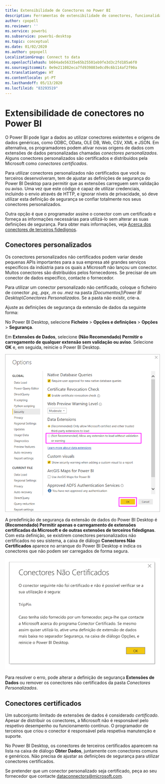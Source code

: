 ```yaml
---
title: Extensibilidade de Conectores no Power BI
description: Ferramentas de extensibilidade de conectores, funcionalidades, definições de segurança e conectores certificados
author: cpopell
ms.reviewer: ''
ms.service: powerbi
ms.subservice: powerbi-desktop
ms.topic: conceptual
ms.date: 01/02/2020
ms.author: gepopell
LocalizationGroup: Connect to data
ms.openlocfilehash: b604ade56335e65b25501eb9fe3d3c2fd185a6f0
ms.sourcegitcommit: 0e9e211082eca7fd939803e0cd9c6b114af2f90a
ms.translationtype: HT
ms.contentlocale: pt-PT
ms.lasthandoff: 05/13/2020
ms.locfileid: "83293519"
---
```

# <a name="connector-extensibility-in-power-bi"></a>Extensibilidade de conectores no Power BI

O Power BI pode ligar a dados ao utilizar conectores existentes e origens de dados genéricas, como ODBC, OData, OLE DB, Web, CSV, XML e JSON. Em alternativa, os programadores podem ativar novas origens de dados com extensões de dados personalizadas chamadas *conectores personalizados*. Alguns conectores personalizados são certificados e distribuídos pela Microsoft como *conectores certificados*.

Para utilizar conectores personalizados não certificados que você ou terceiros desenvolveram, tem de ajustar as definições de segurança do Power BI Desktop para permitir que as extensões carreguem sem validação ou aviso. Uma vez que este código é capaz de utilizar credenciais, incluindo o envio através de HTTP, e ignorar níveis de privacidade, só deve utilizar esta definição de segurança se confiar totalmente nos seus conectores personalizados.

Outra opção é que o programador assine o conector com um certificado e forneça as informações necessárias para utilizá-lo sem alterar as suas definições de segurança. Para obter mais informações, veja [Acerca dos conectores de terceiros fidedignos](desktop-trusted-third-party-connectors.md).

## <a name="custom-connectors"></a>Conectores personalizados

Os conectores personalizados não certificados podem variar desde pequenas APIs importantes para a sua empresa até grandes serviços específicos da indústria para os quais a Microsoft não lançou um conector. Muitos conectores são distribuídos pelos fornecedores. Se precisar de um conector de dados específico, contacte o fornecedor. 

Para utilizar um conector personalizado não certificado, coloque o ficheiro de conector *.pq*, *.pqx*, *.m* ou *.mez* na pasta *\[Documentos]\\Power BI Desktop\\Conectores Personalizados*. Se a pasta não existir, crie-a.

Ajuste as definições de segurança da extensão de dados da seguinte forma:

No Power BI Desktop, selecione **Ficheiro** > **Opções e definições** > **Opções** > **Segurança**.

Em **Extensões de Dados**, selecione **(Não Recomendado) Permitir o carregamento de qualquer extensão sem validação ou aviso**. Selecione **OK** e, em seguida, reinicie o Power BI Desktop. 

![Permitir conectores personalizados não certificados nas opções de Segurança da extensão de dados](media/desktop-connector-extensibility/data-extension-security-1.png)

A predefinição de segurança da extensão de dados do Power BI Desktop é **(Recomendado) Permitir apenas o carregamento de extensões certificadas da Microsoft e de outras extensões de terceiros fidedignas**. Com esta definição, se existirem conectores personalizados não certificados no seu sistema, a caixa de diálogo **Conectores Não Certificados** aparece no arranque do Power BI Desktop e indica os conectores que não podem ser carregados de forma segura.

![Caixa de diálogo Conectores Não Certificados](media/desktop-connector-extensibility/data-extension-security-2.png)

Para resolver o erro, pode alterar a definição de segurança **Extensões de Dados** ou remover os conectores não certificados da pasta *Conectores Personalizados*.

## <a name="certified-connectors"></a>Conectores certificados

Um subconjunto limitado de extensões de dados é considerado *certificado*. Apesar de distribuir os conectores, a Microsoft não é responsável pelo respetivo desempenho ou funcionamento contínuo. O programador de terceiros que criou o conector é responsável pela respetiva manutenção e suporte. 

No Power BI Desktop, os conectores de terceiros certificados aparecem na lista na caixa de diálogo **Obter Dados**, juntamente com conectores comuns e genéricos. Não precisa de ajustar as definições de segurança para utilizar conectores certificados.

Se pretender que um conector personalizado seja certificado, peça ao seu fornecedor que contacte dataconnectors@microsoft.com.
